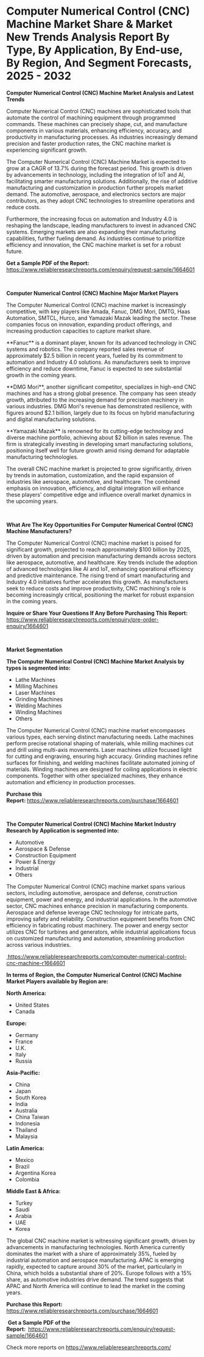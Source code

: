 <p><h1>Computer Numerical Control (CNC) Machine Market Share & Market New Trends Analysis Report By Type, By Application, By End-use, By Region, And Segment Forecasts, 2025 - 2032</h1></p><p><strong>Computer Numerical Control (CNC) Machine Market Analysis and Latest Trends</strong></p>
<p><p>Computer Numerical Control (CNC) machines are sophisticated tools that automate the control of machining equipment through programmed commands. These machines can precisely shape, cut, and manufacture components in various materials, enhancing efficiency, accuracy, and productivity in manufacturing processes. As industries increasingly demand precision and faster production rates, the CNC machine market is experiencing significant growth.</p><p>The Computer Numerical Control (CNC) Machine Market is expected to grow at a CAGR of 13.7% during the forecast period. This growth is driven by advancements in technology, including the integration of IoT and AI, facilitating smarter manufacturing solutions. Additionally, the rise of additive manufacturing and customization in production further propels market demand. The automotive, aerospace, and electronics sectors are major contributors, as they adopt CNC technologies to streamline operations and reduce costs.</p><p>Furthermore, the increasing focus on automation and Industry 4.0 is reshaping the landscape, leading manufacturers to invest in advanced CNC systems. Emerging markets are also expanding their manufacturing capabilities, further fueling demand. As industries continue to prioritize efficiency and innovation, the CNC machine market is set for a robust future.</p></p>
<p><strong>Get a Sample PDF of the Report:&nbsp;</strong> <a href="https://www.reliableresearchreports.com/enquiry/request-sample/1664601?utm_campaign=2295&utm_medium=2&utm_source=Github&utm_content=ia&utm_term=23032025&utm_id=computer-numerical-control-cnc-machine">https://www.reliableresearchreports.com/enquiry/request-sample/1664601</a></p>
<p>&nbsp;</p>
<p><strong>Computer Numerical Control (CNC) Machine Major Market Players</strong></p>
<p><p>The Computer Numerical Control (CNC) machine market is increasingly competitive, with key players like Amada, Fanuc, DMG Mori, DMTG, Haas Automation, SMTCL, Hurco, and Yamazaki Mazak leading the sector. These companies focus on innovation, expanding product offerings, and increasing production capacities to capture market share.</p><p>**Fanuc** is a dominant player, known for its advanced technology in CNC systems and robotics. The company reported sales revenue of approximately $2.5 billion in recent years, fueled by its commitment to automation and Industry 4.0 solutions. As manufacturers seek to improve efficiency and reduce downtime, Fanuc is expected to see substantial growth in the coming years.</p><p>**DMG Mori**, another significant competitor, specializes in high-end CNC machines and has a strong global presence. The company has seen steady growth, attributed to the increasing demand for precision machinery in various industries. DMG Mori's revenue has demonstrated resilience, with figures around $2.1 billion, largely due to its focus on hybrid manufacturing and digital manufacturing solutions.</p><p>**Yamazaki Mazak** is renowned for its cutting-edge technology and diverse machine portfolio, achieving about $2 billion in sales revenue. The firm is strategically investing in developing smart manufacturing solutions, positioning itself well for future growth amid rising demand for adaptable manufacturing technologies.</p><p>The overall CNC machine market is projected to grow significantly, driven by trends in automation, customization, and the rapid expansion of industries like aerospace, automotive, and healthcare. The combined emphasis on innovation, efficiency, and digital integration will enhance these players' competitive edge and influence overall market dynamics in the upcoming years.</p></p>
<p>&nbsp;</p>
<p><strong>What Are The Key Opportunities For Computer Numerical Control (CNC) Machine Manufacturers?</strong></p>
<p><p>The Computer Numerical Control (CNC) machine market is poised for significant growth, projected to reach approximately $100 billion by 2025, driven by automation and precision manufacturing demands across sectors like aerospace, automotive, and healthcare. Key trends include the adoption of advanced technologies like AI and IoT, enhancing operational efficiency and predictive maintenance. The rising trend of smart manufacturing and Industry 4.0 initiatives further accelerates this growth. As manufacturers seek to reduce costs and improve productivity, CNC machining's role is becoming increasingly critical, positioning the market for robust expansion in the coming years.</p></p>
<p><strong>Inquire or Share Your Questions If Any Before Purchasing This Report:</strong> <a href="https://www.reliableresearchreports.com/enquiry/pre-order-enquiry/1664601?utm_campaign=2295&utm_medium=2&utm_source=Github&utm_content=ia&utm_term=23032025&utm_id=computer-numerical-control-cnc-machine">https://www.reliableresearchreports.com/enquiry/pre-order-enquiry/1664601</a></p>
<p>&nbsp;</p>
<p><strong>Market Segmentation</strong></p>
<p><strong>The Computer Numerical Control (CNC) Machine Market Analysis by types is segmented into:</strong></p>
<p><ul><li>Lathe Machines</li><li>Milling Machines</li><li>Laser Machines</li><li>Grinding Machines</li><li>Welding Machines</li><li>Winding Machines</li><li>Others</li></ul></p>
<p><p>The Computer Numerical Control (CNC) machine market encompasses various types, each serving distinct manufacturing needs. Lathe machines perform precise rotational shaping of materials, while milling machines cut and drill using multi-axis movements. Laser machines utilize focused light for cutting and engraving, ensuring high accuracy. Grinding machines refine surfaces for finishing, and welding machines facilitate automated joining of materials. Winding machines are designed for coiling applications in electric components. Together with other specialized machines, they enhance automation and efficiency in production processes.</p></p>
<p><strong>Purchase this Report:&nbsp;</strong><a href="https://www.reliableresearchreports.com/purchase/1664601?utm_campaign=2295&utm_medium=2&utm_source=Github&utm_content=ia&utm_term=23032025&utm_id=computer-numerical-control-cnc-machine">https://www.reliableresearchreports.com/purchase/1664601</a></p>
<p>&nbsp;</p>
<p><strong>The Computer Numerical Control (CNC) Machine Market Industry Research by Application is segmented into:</strong></p>
<p><ul><li>Automotive</li><li>Aerospace & Defense</li><li>Construction Equipment</li><li>Power & Energy</li><li>Industrial</li><li>Others</li></ul></p>
<p><p>The Computer Numerical Control (CNC) machine market spans various sectors, including automotive, aerospace and defense, construction equipment, power and energy, and industrial applications. In the automotive sector, CNC machines enhance precision in manufacturing components. Aerospace and defense leverage CNC technology for intricate parts, improving safety and reliability. Construction equipment benefits from CNC efficiency in fabricating robust machinery. The power and energy sector utilizes CNC for turbines and generators, while industrial applications focus on customized manufacturing and automation, streamlining production across various industries.</p></p>
<p><a href="https://www.reliableresearchreports.com/computer-numerical-control-cnc-machine-r1664601?utm_campaign=2295&utm_medium=2&utm_source=Github&utm_content=ia&utm_term=23032025&utm_id=computer-numerical-control-cnc-machine">&nbsp;https://www.reliableresearchreports.com/computer-numerical-control-cnc-machine-r1664601</a></p>
<p><strong>In terms of Region, the Computer Numerical Control (CNC) Machine Market Players available by Region are:</strong></p>
<p>
    <p> <strong> North America: </strong>
        <ul>
            <li>United States</li>
            <li>Canada</li>
        </ul>
        </p> 
    <p> <strong> Europe: </strong>
        <ul>
            <li>Germany</li>
            <li>France</li>
            <li>U.K.</li>
            <li>Italy</li>
            <li>Russia</li>
        </ul>
        </p> 
    <p> <strong> Asia-Pacific: </strong>
        <ul>
            <li>China</li>
            <li>Japan</li>
            <li>South Korea</li>
            <li>India</li>
            <li>Australia</li>
            <li>China Taiwan</li>
            <li>Indonesia</li>
            <li>Thailand</li>
            <li>Malaysia</li>
        </ul>
        </p> 
    <p> <strong> Latin America: </strong>
        <ul>
            <li>Mexico</li>
            <li>Brazil</li>
            <li>Argentina Korea</li>
            <li>Colombia</li>
        </ul>
        </p> 
    <p> <strong> Middle East & Africa: </strong>
        <ul>
            <li>Turkey</li>
            <li>Saudi</li>
            <li>Arabia</li>
            <li>UAE</li>
            <li>Korea</li>
        </ul>
    </p>
    </p>
<p><p>The global CNC machine market is witnessing significant growth, driven by advancements in manufacturing technologies. North America currently dominates the market with a share of approximately 35%, fueled by industrial automation and aerospace manufacturing. APAC is emerging rapidly, expected to capture around 30% of the market, particularly in China, which holds a substantial share of 20%. Europe follows with a 15% share, as automotive industries drive demand. The trend suggests that APAC and North America will continue to lead the market in the coming years.</p></p>
<p><strong>Purchase this Report: </strong><a href="https://www.reliableresearchreports.com/purchase/1664601?utm_campaign=2295&utm_medium=2&utm_source=Github&utm_content=ia&utm_term=23032025&utm_id=computer-numerical-control-cnc-machine">https://www.reliableresearchreports.com/purchase/1664601</a></p>
<p>&nbsp;<strong>Get a Sample PDF of the Report:&nbsp;&nbsp;</strong><a href="https://www.reliableresearchreports.com/enquiry/request-sample/1664601?utm_campaign=2295&utm_medium=2&utm_source=Github&utm_content=ia&utm_term=23032025&utm_id=computer-numerical-control-cnc-machine">https://www.reliableresearchreports.com/enquiry/request-sample/1664601</a></p>
<p><strong></strong></p>
<p>Check more reports on <a href="https://www.reliableresearchreports.com/?utm_campaign=2295&utm_medium=2&utm_source=Github&utm_content=ia&utm_term=23032025&utm_id=computer-numerical-control-cnc-machine">https://www.reliableresearchreports.com/</a></p>
